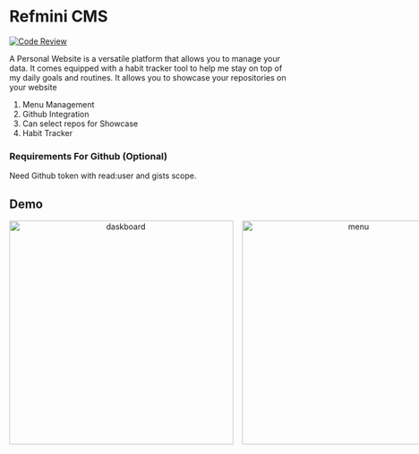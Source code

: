 # Refmini CMS 

[![Code Review](https://github.com/AmolKumarGupta/Ref-Mini/actions/workflows/static_analysis.yml/badge.svg)](https://github.com/AmolKumarGupta/Ref-Mini/actions/workflows/static_analysis.yml)

A Personal Website is a versatile platform that allows you to manage your data. It comes equipped with a habit tracker tool to help me stay on top of my daily goals and routines. It allows you to showcase your repositories on your website 

1. Menu Management
2. Github Integration
3. Can select repos for Showcase
4. Habit Tracker

### Requirements For Github (Optional)

Need Github token with read:user and gists scope.

## Demo

<div align="center" style="display:flex; gap: 1rem;">
    <img src="https://github.com/AmolKumarGupta/Ref-Mini/assets/88397611/597900f7-bca3-440e-8a9b-8b4b0e5c012f" alt="daskboard" width="400">
    <img src="https://user-images.githubusercontent.com/88397611/223205122-9bc87b5a-6e72-43ae-aab4-a4a968f74bf1.png" alt="menu" width="400">
    <img src="https://github.com/AmolKumarGupta/Ref-Mini/assets/88397611/816c0138-fd5f-4f99-b257-4ee77d85dcf1" alt="repos" width="400">
</div>
